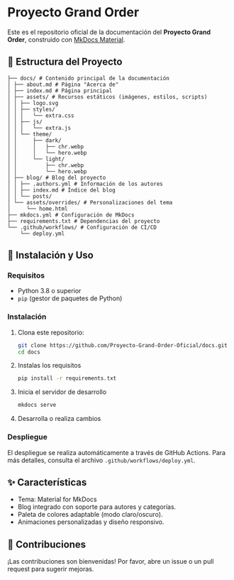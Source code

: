 # Proyecto Grand Order

Este es el repositorio oficial de la documentación del **Proyecto Grand Order**, construido con [MkDocs Material](https://squidfunk.github.io/mkdocs-material/).

## 📂 Estructura del Proyecto

```
├── docs/ # Contenido principal de la documentación 
│ ├── about.md # Página "Acerca de" 
│ ├── index.md # Página principal 
│ ├── assets/ # Recursos estáticos (imágenes, estilos, scripts) 
│ │ ├── logo.svg 
│ │ ├── styles/ 
│ │ │   └── extra.css 
│ │ ├── js/ 
│ │ │   └── extra.js 
│ │ └── theme/ 
│ │     ├── dark/ 
│ │     │   ├── chr.webp 
│ │     │   └── hero.webp 
│ │     └── light/ 
│ │         ├── chr.webp 
│ │         └── hero.webp 
│ ├── blog/ # Blog del proyecto 
│ │ ├── .authors.yml # Información de los autores 
│ │ ├── index.md # Índice del blog 
│ │ └── posts/ 
│ └── assets/overrides/ # Personalizaciones del tema 
│     └── home.html 
├── mkdocs.yml # Configuración de MkDocs 
├── requirements.txt # Dependencias del proyecto 
└── .github/workflows/ # Configuración de CI/CD 
    └── deploy.yml
```


## 🚀 Instalación y Uso

### Requisitos

- Python 3.8 o superior
- `pip` (gestor de paquetes de Python)

### Instalación

1. Clona este repositorio:

   ```bash
   git clone https://github.com/Proyecto-Grand-Order-Oficial/docs.git
   cd docs
   ```
2. Instalas los requisitos

    ```bash
    pip install -r requirements.txt
    ```
3. Inicia el servidor de desarrollo

    ```bash
    mkdocs serve
    ```
4. Desarrolla o realiza cambios

### Despliegue

El despliegue se realiza automáticamente a través de GitHub Actions. Para más detalles, consulta el archivo `.github/workflows/deploy.yml`.

## ✨ Características

- Tema: Material for MkDocs
- Blog integrado con soporte para autores y categorías.
- Paleta de colores adaptable (modo claro/oscuro).
- Animaciones personalizadas y diseño responsivo.

## 🤝 Contribuciones

¡Las contribuciones son bienvenidas! Por favor, abre un issue o un pull request para sugerir mejoras.

